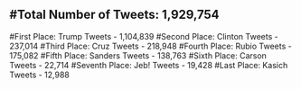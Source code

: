 #Total Number of Tweets: 1,929,754 
---
#First Place: Trump Tweets - 1,104,839
#Second Place: Clinton Tweets - 237,014
#Third Place: Cruz Tweets - 218,948
#Fourth Place: Rubio Tweets - 175,082
#Fifth Place: Sanders Tweets - 138,763
#Sixth Place: Carson Tweets - 22,714
#Seventh Place: Jeb! Tweets - 19,428
#Last Place: Kasich Tweets - 12,988
